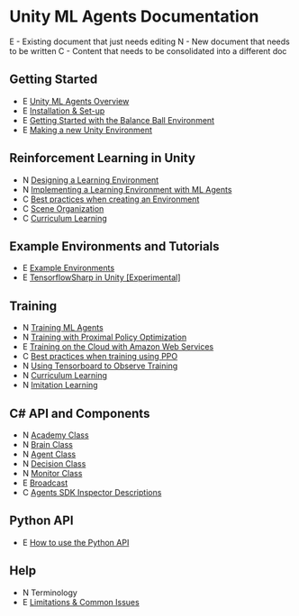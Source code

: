 # Unity ML Agents Documentation
E - Existing document that just needs editing
N - New document that needs to be written
C - Content that needs to be consolidated into a different doc
 
## Getting Started
 * E [Unity ML Agents Overview](1-GettingStarted/1-Unity-Agents-Overview.md)
 * E [Installation & Set-up](1-GettingStarted/2-Installation.md)
 * E [Getting Started with the Balance Ball Environment](1-GettingStarted/3-Getting-Started-with-Balance-Ball.md)
 * E [Making a new Unity Environment](1-GettingStarted/4-Making-a-New-Unity-Environment.md)

## Reinforcement Learning in Unity
 * N [Designing a Learning Environment](2-RLInUnity/1-Designing-a-Learning-Environment.md)
 * N [Implementing a Learning Environment with ML Agents](2-RLInUnity/2-Implementing-a-Learning-Environment.md)
 * C [Best practices when creating an Environment](2-RLInUnity/best-practices.md)
 * C [Scene Organization](2-RLInUnity/Organizing-the-Scene.md)
 * C [Curriculum Learning](3-Training/5-Curriculum-Training.md)

## Example Environments and Tutorials
 * E [Example Environments](4-ExamplesAndTutorials/1-Example-Environments.md)
 * E [TensorflowSharp in Unity [Experimental]](4-ExamplesAndTutorials/2-Using-TensorFlow-Sharp-in-Unity.md)
 
## Training
 * N [Training ML Agents](3-Training/1-Training-ML-Agents.md)
 * N [Training with Proximal Policy Optimization](3-Training/2-Training-with-PPO.md)
 * E [Training on the Cloud with Amazon Web Services](3-Training/3-Training-on-Amazon-Web-Service.md)
 * C [Best practices when training using PPO](3-Training/best-practices-ppo.md)
 * N [Using Tensorboard to Observe Training](3-Training/4-Using-Tensorboard.md)
 * N [Curriculum Learning](3-Training/5-Curriculum-Training.md)
 * N [Imitation Learning](3-Training/6-Imitation-Learning.md)
 
## C# API and Components
 * N [Academy Class](5-C%23APIReference/1-Academy.md)
 * N [Brain Class](5-C%23APIReference/2-Brain.md)
 * N [Agent Class](5-C%23APIReference/3-Agent.md)
 * N [Decision Class](5-C%23APIReference/4-Decision.md)
 * N [Monitor Class](5-C%23APIReference/5-Monitor.md)
 * E [Broadcast](5-C%23APIReference/6-Broadcast.md)
 * C [Agents SDK Inspector Descriptions](5-C%23APIReference/Agents-Editor-Interface.md)

 
## Python API
 * E [How to use the Python API](4-ExamplesAndTutorials/1-Python-API.md)
## Help
  * N Terminology 
  * E [Limitations & Common Issues](Limitations-&-Common-Issues.md)
